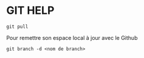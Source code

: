 # GIT HELP

```git
git pull
```

Pour remettre son espace local à jour avec le Github

```git
git branch -d <nom de branch>
```